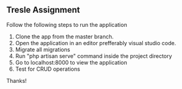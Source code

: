 

## Tresle Assignment

Follow the following steps to run the application

1. Clone the app from the master branch.
2. Open the application in an editor prefferably visual studio code.
3. Migrate all migrations
3. Run "php artisan serve" command inside the project directory 
4. Go to localhost:8000 to view the application 
5. Test for CRUD operations


Thanks!
